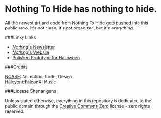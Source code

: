 Nothing To Hide has nothing to hide.
===

All the newest art and code from Nothing To Hide gets pushed into this public repo.
It's not clean, it's not organized, but it's *everything*.

###Linky Links

* [*Nothing*'s Newsletter](http://tinyletter.com/nothingtohide/letters)
* [*Nothing*'s Website](http://nothingtohide.cc/)
* [Polished Prototype for Halloween](http://prototype.nothingtohide.cc/)

###Credits

[NCASE](http://www.ncase.me): Animation, Code, Design    
[HalcyonicFalconX](https://www.facebook.com/HalcyonicFalconX): Music

###License Shenanigans

Unless stated otherwise, everything in this repository is dedicated to the public domain through the
[Creative Commons Zero](http://creativecommons.org/publicdomain/zero/1.0/) license - zero rights reserved.